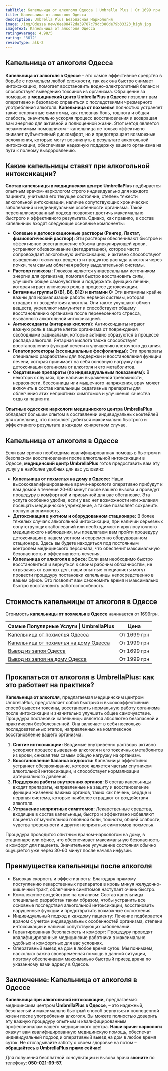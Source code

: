 ```yaml
---
tabTitle: Капельница от алкоголя Одесса | Umbrella Plus | От 1699 грн
title: Капельница от алкоголя Одесса
description: Umbrella Plus Безопасная Наркология
image: /img/Odessa new/0ee88472da39787c79dc380de79b33323_high.jpg
imageText: Капельница от алкоголя Одесса
ratingAvarage: 4.98/5
rating: '3612'
reviewType: alk-2
---
```


## Капельница от алкоголя Одесса

**Капельница от алкоголя в Одессе** – это самое эффективное средство в борьбе с похмельем любой сложности, так как она быстро снимает интоксикацию, помогает восстановить водно-электролитный баланс и способствует выведению токсинов из организма. Обращение за помощью в **медицинский центр UmbrellaPlus в Одессе** позволит вам оперативно и безопасно справиться с последствиями чрезмерного употребления алкоголя. **Капельница от похмелья** полностью устраняет такие неприятные симптомы, как головная боль, тошнота и общая слабость, значительно ускоряя процесс восстановления и возвращая вам энергию для активной и полноценной жизни. Этот метод является незаменимым помощником – капельница не только эффективно снимает субъективный дискомфорт, но и предотвращает возможные осложнения, которые могут возникнуть в результате алкогольной интоксикации, обеспечивая надежную поддержку вашего организма на пути к полному выздоровлению.

## Какие капельницы ставят при алкогольной интоксикации?

**Состав капельницы в медицинском центре UmbrellaPlus** подбирается опытным врачом-наркологом строго индивидуально для каждого пациента, учитывая его текущее состояние, степень тяжести алкогольной интоксикации, наличие сопутствующих хронических заболеваний и индивидуальные особенности организма. Такой персонализированный подход позволяет достичь максимально быстрого и эффективного результата. Однако, как правило, в состав капельницы входят следующие основные компоненты:

* **Солевые и детоксикационные растворы (Рингер, Лактат, физиологический раствор):** Эти растворы обеспечивают быстрое и эффективное восстановление объема циркулирующей крови, устраняют обезвоживание (дегидратацию), которое часто сопровождает алкогольную интоксикацию, и активно способствуют выведению токсичных веществ и продуктов распада алкоголя через почки, тем самым облегчая работу выделительной системы.
* **Раствор глюкозы:** Глюкоза является универсальным источником энергии для организма, помогая быстро восстановить силы, улучшить общее самочувствие и поддержать функцию печени, которая играет ключевую роль в процессе детоксикации.
* **Витамины группы B (B1, B6, B12) и витамин C:** Эти витамины крайне важны для нормализации работы нервной системы, которая страдает от воздействия алкоголя. Они также улучшают обмен веществ, укрепляют иммунитет и способствуют общему восстановлению организма после перенесенного стресса, вызванного алкогольной интоксикацией.
* **Антиоксиданты (янтарная кислота):** Антиоксиданты играют важную роль в защите клеток организма от повреждения свободными радикалами, которые активно образуются в процессе распада алкоголя. Янтарная кислота также способствует восстановлению функций печени и улучшению клеточного дыхания.
* **Гепатопротекторы (эссенциальные фосфолипиды):** Эти препараты специально разработаны для поддержки и восстановления функции печени, которая принимает на себя основную нагрузку при детоксикации организма от алкоголя и его метаболитов.
* **Седативные препараты (по индивидуальным показаниям):** В некоторых случаях, при наличии выраженной тревожности, нервозности, бессонницы или мышечного напряжения, врач может включить в состав капельницы седативные препараты для облегчения этих неприятных симптомов и улучшения качества отдыха пациента.

**Опытные одесские наркологи медицинского центра UmbrellaPlus** обладают большим опытом в составлении индивидуальных коктейлей для капельниц, что позволяет добиться максимально быстрого и эффективного результата в каждом конкретном случае.

## Капельница от алкоголя в Одессе

Если вам срочно необходима квалифицированная помощь в быстром и безопасном восстановлении после алкогольной интоксикации в Одессе, **медицинский центр UmbrellaPlus** готов предоставить вам эту услугу в наиболее удобных для вас условиях:

* **Капельница от похмелья на дому в Одессе:** Наши высококвалифицированные врачи-наркологи оперативно прибудут к вам домой в течение 20-60 минут после вашего вызова и проведут процедуру в комфортной и привычной для вас обстановке. Эта услуга особенно удобна, если у вас нет возможности или желания посещать медицинское учреждение, а также позволяет сохранить полную анонимность.
* **Детоксикация в уютном и оборудованном стационаре:** В более тяжелых случаях алкогольной интоксикации, при наличии серьезных сопутствующих заболеваний или необходимости круглосуточного медицинского наблюдения, мы предлагаем вам пройти процедуру детоксикации в нашем уютном и современно оборудованном стационаре. Здесь вы будете находиться под постоянным контролем медицинского персонала, что обеспечит максимальную безопасность и эффективность лечения.
* **Капельница от алкоголя в офисе:** Если вам необходимо быстро восстановиться и вернуться к своим рабочим обязанностям, не отрываясь от важных дел, наши опытные специалисты могут провести процедуру постановки капельницы непосредственно в вашем офисе. Это позволит вам сэкономить время и максимально быстро восстановить работоспособность.

## Стоимость капельницы от алкоголя в Одессе

Стоимость **капельницы от похмелья в Одессе** начинается от 1699грн.

| Самые Популярные Услуги \| UmbrellaPlus                                                                    | Цена        |
| ---------------------------------------------------------------------------------------------------------- | ----------- |
| [Капельница от похмелья Одесса](https://umbrella-plus.com.ua/kapelnica-ot-alkogolia-od/)                   | От 1699 грн |
| [Капельница от похмелья на дому Одесса](https://umbrella-plus.com.ua/kapelnica-ot-alkogolizma-na-domy-od/) | От 1999 грн |
| [Вывод из запоя Одесса](https://umbrella-plus.com.ua/vivod-iz-zapoia-od/)                                  | От 1699 грн |
| [Вывод из запоя на дому Одесса](https://umbrella-plus.com.ua/vivod-iz-zapoia-na-domy-od/)                  | От 1999 грн |

## Прокапаться от алкоголя в UmbrellaPlus: как это работает на практике?

**Капельница от алкоголя,** предлагаемая медицинским центром UmbrellaPlus, представляет собой быстрый и высокоэффективный способ вывести токсины, восстановить нормальную работу организма после интоксикации и значительно улучшить общее самочувствие. Процедура постановки капельницы является абсолютно безопасной и практически безболезненной. Она включает в себя несколько последовательных этапов, направленных на комплексное восстановление вашего организма:

1. **Снятие интоксикации:** Вводимые внутривенно растворы активно ускоряют процесс выведения алкоголя и его токсичных метаболитов из крови, снижая тем самым общую нагрузку на организм.
2. **Восстановление баланса жидкости:** Капельница эффективно устраняет обезвоживание, которое является частым спутником алкогольной интоксикации, и способствует нормализации артериального давления.
3. **Поддержка работы внутренних органов:** В состав капельницы входят препараты, направленные на защиту и восстановление функции жизненно важных органов, таких как печень, сердце и нервная система, которые наиболее страдают от воздействия алкоголя.
4. **Устранение неприятных симптомов:** Лекарственные средства, входящие в состав капельницы, быстро и эффективно избавляют пациента от мучительной головной боли, тошноты, общей слабости, чувства тревожности и других неприятных симптомов похмелья.

Процедура проводится опытным врачом-наркологом на дому, в стационаре или офисе, что обеспечивает максимальную безопасность и комфорт для пациента. Значительное улучшение состояния обычно ощущается уже через 30-60 минут после начала инфузии.

## Преимущества капельницы после алкоголя

* Высокая скорость и эффективность: Благодаря прямому поступлению лекарственных препаратов в кровь минуя желудочно-кишечный тракт, облегчение симптомов наступает очень быстро.
* Комплексное воздействие на организм: Состав капельницы специально разработан таким образом, чтобы устранить все основные последствия алкогольной интоксикации, восстановить нарушенные функции и предотвратить возможные осложнения.
* Индивидуальный подход к каждому пациенту: Лечение подбирается врачом с учетом индивидуальных особенностей организма, степени интоксикации и наличия сопутствующих заболеваний.
* Гарантированная безопасность и комфорт: Процедуру проводят квалифицированные медицинские работники в максимально удобных и комфортных для вас условиях.
* Оперативный выезд на дом в любое время суток: Мы понимаем, насколько важна своевременная помощь в данной ситуации, поэтому обеспечиваем максимально быстрый приезд врача по указанному вами адресу в Одессе.

## Заключение: Капельница от алкоголя в Одессе

**Капельница при алкогольной интоксикации,** предлагаемая медицинским центром **UmbrellaPlus в Одессе,** – это надежный, безопасный и максимально быстрый способ вернуться к полноценной жизни после употребления алкоголя. Вы можете полностью доверить эту важную процедуру опытным и квалифицированным профессионалам нашего медицинского центра. **Наши врачи-наркологи** окажут вам квалифицированную медицинскую помощь, обеспечат индивидуальный подход и оперативный выезд на дом в любое время суток. Не откладывайте заботу о своем здоровье на потом – **обращайтесь в UmbrellaPlus прямо сейчас!**

Для получения бесплатной консультации и вызова врача **звоните** по телефону: **[050-021-69-57](tel:0500216957).**
